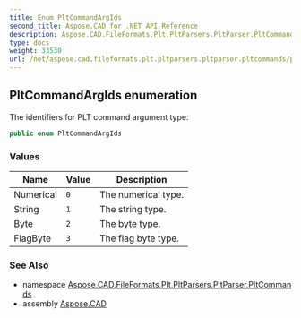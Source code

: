 ```yaml
---
title: Enum PltCommandArgIds
second_title: Aspose.CAD for .NET API Reference
description: Aspose.CAD.FileFormats.Plt.PltParsers.PltParser.PltCommands.PltCommandArgIds enum. The identifiers for PLT command argument type
type: docs
weight: 33530
url: /net/aspose.cad.fileformats.plt.pltparsers.pltparser.pltcommands/pltcommandargids/
---
```

## PltCommandArgIds enumeration

The identifiers for PLT command argument type.

```csharp
public enum PltCommandArgIds
```

### Values

| Name | Value | Description |
| --- | --- | --- |
| Numerical | `0` | The numerical type. |
| String | `1` | The string type. |
| Byte | `2` | The byte type. |
| FlagByte | `3` | The flag byte type. |

### See Also

* namespace [Aspose.CAD.FileFormats.Plt.PltParsers.PltParser.PltCommands](../../aspose.cad.fileformats.plt.pltparsers.pltparser.pltcommands/)
* assembly [Aspose.CAD](../../)


